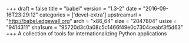 +++
draft = false
title = "babel"
version = "1.3-2"
date = "2016-09-16T23:29:12"
categories = ['devel-extra']
upstreamurl = "http://babel.edgewall.org"
arch = "x86_64"
size = "2047804"
usize = "9414311"
sha1sum = "95720d3c0a08c5c1466f49e0c7304ceabf3f5d63"
+++
A collection of tools for internationalizing Python applications